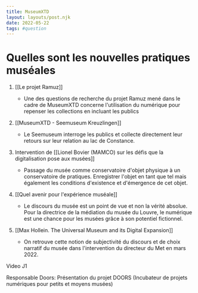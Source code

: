 ```yaml
---
title: MuseumXTD
layout: layouts/post.njk
date: 2022-05-22
tags: #question
---
```

# Quelles sont les nouvelles pratiques muséales

1. [[Le projet Ramuz]]
	- Une des questions de recherche du projet Ramuz mené dans le cadre de MuseumXTD concerne l'utilisation du numérique pour repenser les collections en incluant les publics 
2. [[MuseumXTD - Seemuseum Kreuzlingen]]
	- Le Seemuseum interroge les publics et collecte directement leur retours sur leur relation au lac de Constance. 
3. Intervention de [[Lionel Bovier (MAMCO) sur les défis que la digitalisation pose aux musées]] 
	- Passage du musée comme conservatoire d'objet physique à un conservatoire de pratiques. Enregistrer l'objet en tant que tel mais également les conditions d'existence et d'émergence de cet objet. 

4. [[Quel avenir pour l'expérience muséale]]
	- Le discours du musée est un point de vue et non la vérité absolue. Pour la directrice de la médiation du musée du Louvre, le numérique est une chance pour les musées grâce à son potentiel fictionnel. 
5. [[Max Hollein. The Universal Museum and its Digital Expansion]]
	- On retrouve cette notion de subjectivité du discours et de choix narratif du musée dans l'intervention du directeur du Met en mars 2022. 



Video J1

Responsable Doors: Présentation du projet DOORS (Incubateur de projets numériques pour petits et moyens musées)